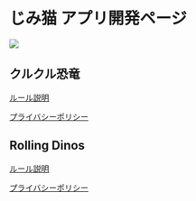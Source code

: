 # じみ猫 アプリ開発ページ

![](img/jimineko_icon.png)

## クルクル恐竜 

[ルール説明](https://jimineko2000.github.io/RollingDinos/rollingdinosjp.html)


[プライバシーポリシー](https://jimineko2000.github.io/RollingDinos/privacy.html)


## Rolling Dinos

[ルール説明](https://jimineko2000.github.io/RollingDinos/rollingdinos.html)


[プライバシーポリシー](https://jimineko2000.github.io/RollingDinos/privacy.html)


